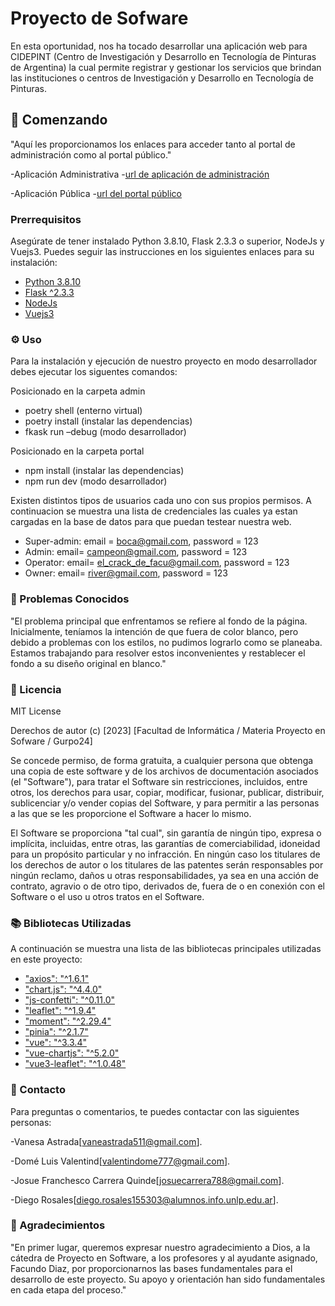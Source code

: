 # Proyecto de Sofware

En esta oportunidad, nos ha tocado desarrollar una aplicación web para CIDEPINT (Centro de Investigación y Desarrollo en Tecnología de Pinturas de Argentina) la cual permite registrar y gestionar los servicios que brindan las instituciones o centros de Investigación y Desarrollo en Tecnología de Pinturas.

## 🚀 Comenzando

"Aquí les proporcionamos los enlaces para acceder tanto al portal de administración como al portal público."

-Aplicación Administrativa
-[url de aplicación de administración](https://admin-grupo24.proyecto2023.linti.unlp.edu.ar)

-Aplicación Pública
-[url del portal público](https://grupo24.proyecto2023.linti.unlp.edu.ar)

### Prerrequisitos

Asegúrate de tener instalado Python 3.8.10, Flask 2.3.3 o superior, NodeJs y Vuejs3.
Puedes seguir las instrucciones en los siguientes enlaces para su instalación:

- [Python 3.8.10](https://www.python.org/)
- [Flask ^2.3.3](https://flask.palletsprojects.com)
- [NodeJs](https://nodejs.org/en)
- [Vuejs3](https://vuejs.org/)

### ⚙️ Uso

Para la instalación y ejecución de nuestro proyecto en modo desarrollador debes ejecutar los siguentes comandos:

Posicionado en la carpeta admin 
-  poetry shell (enterno virtual)
-  poetry install (instalar las dependencias)
-  fkask run –debug (modo desarrollador)

Posicionado en la carpeta portal 
- npm install (instalar las dependencias)
- npm run dev (modo desarrollador)


Existen distintos tipos de usuarios cada uno con sus propios permisos. A continuacion se muestra una lista de credenciales las cuales ya estan cargadas en la base de datos para que puedan testear nuestra web.

* Super-admin: email = boca@gmail.com, password = 123
* Admin: email= campeon@gmail.com, password = 123
* Operator: email= el_crack_de_facu@gmail.com, password = 123
* Owner: email= river@gmail.com, password = 123

### 🐛 Problemas Conocidos

"El problema principal que enfrentamos se refiere al fondo de la página. Inicialmente, teníamos la intención de que fuera de color blanco, pero debido a problemas con los estilos, no pudimos lograrlo como se planeaba. Estamos trabajando para resolver estos inconvenientes y restablecer el fondo a su diseño original en blanco."

### 📄 Licencia

MIT License

Derechos de autor (c) [2023] [Facultad de Informática / Materia Proyecto en Sofware / Gurpo24]

Se concede permiso, de forma gratuita, a cualquier persona que obtenga una copia de este software y de los archivos de documentación asociados (el "Software"), para tratar el Software sin restricciones, incluidos, entre otros, los derechos para usar, copiar, modificar, fusionar, publicar, distribuir, sublicenciar y/o vender copias del Software, y para permitir a las personas a las que se les proporcione el Software a hacer lo mismo.

El Software se proporciona "tal cual", sin garantía de ningún tipo, expresa o implícita, incluidas, entre otras, las garantías de comerciabilidad, idoneidad para un propósito particular y no infracción. En ningún caso los titulares de los derechos de autor o los titulares de las patentes serán responsables por ningún reclamo, daños u otras responsabilidades, ya sea en una acción de contrato, agravio o de otro tipo, derivados de, fuera de o en conexión con el Software o el uso u otros tratos en el Software.


### 📚 Bibliotecas Utilizadas

A continuación se muestra una lista de las bibliotecas principales utilizadas en este proyecto:

- ["axios": "^1.6.1"](https://axios-http.com/docs/intro)
- ["chart.js": "^4.4.0"](https://www.chartjs.org/)
- ["js-confetti": "^0.11.0"](https://www.npmjs.com/package/js-confetti)
- ["leaflet": "^1.9.4"](https://leafletjs.com/)
- ["moment": "^2.29.4"](https://momentjs.com/)
- ["pinia": "^2.1.7"](https://pinia.vuejs.org/)
- ["vue": "^3.3.4"](https://es.vuejs.org/v2/guide/)
- ["vue-chartjs": "^5.2.0"](https://vue-chartjs.org/)
- ["vue3-leaflet": "^1.0.48"](https://www.npmjs.com/package/@vue-leaflet/vue-leaflet)

### 📧 Contacto

Para preguntas o comentarios, te puedes contactar  con las siguientes personas:

-Vanesa Astrada[vaneastrada511@gmail.com].

-Domé Luis Valentind[valentindome777@gmail.com].

-Josue Franchesco Carrera Quinde[josuecarrera788@gmail.com].

-Diego Rosales[diego.rosales155303@alumnos.info.unlp.edu.ar].

### 🙏 Agradecimientos

"En primer lugar, queremos expresar nuestro agradecimiento a Dios, a la cátedra de Proyecto en Software, a los profesores y al ayudante asignado, Facundo Diaz, por proporcionarnos las bases fundamentales para el desarrollo de este proyecto. Su apoyo y orientación han sido fundamentales en cada etapa del proceso."

